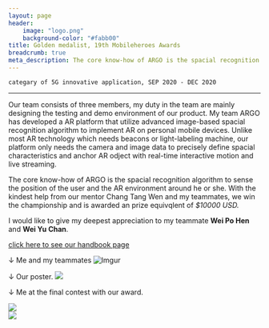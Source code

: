 ```yaml
---
layout: page
header:
    image: "logo.png"
    background-color: "#fabb00"
title: Golden medalist, 19th Mobileheroes Awards
breadcrumb: true
meta_description: The core know-how of ARGO is the spacial recognition algorithm to sense the position of the user and the AR environment around he or she. With the kindest help from our mentor Chang Tang Wen and my teammates, we win the championship and is awarded an prize equivqlent of $10000 USD.
---
```


`categary of 5G innovative application, SEP 2020 - DEC 2020`

---

Our team consists of three members, my duty in the team are mainly designing the testing and demo environment of our product. My team ARGO has developed a AR platform that utilize advanced image-based spacial recognition algorithm to implement AR on personal mobile devices. Unlike most AR technology which needs beacons or light-labeling machine, our platform only needs the camera and image data to precisely define spacial characteristics and anchor AR odject with real-time interactive motion and live streaming.

The core know-how of ARGO is the spacial recognition algorithm to sense the position of the user and the AR environment around he or she. With the kindest help from our mentor Chang Tang Wen and my teammates, we win the championship and is awarded an prize equivqlent of *$10000 USD.*

I would like to give my deepest appreciation to my teammate **Wei Po Hen** and **Wei Yu Chan**.

[click here to see our handbook page](/docs/5Ghandbook.pdf)

&darr; Me and my teammates
![Imgur](https://i.imgur.com/J5VLMN7.jpg)

&darr; Our poster.
![](https://imgur.com/FcVLNMu.jpg)

&darr; Me at the final contest with our award.
<div class="row">
  <div class="small-6 large-6 columns">
     <img src="https://imgur.com/KYiov76.jpg">
  </div>
  <div class="small-6 large-6 columns">
     <img src="https://imgur.com/UWy6YEA.jpg">
  </div>
</div>